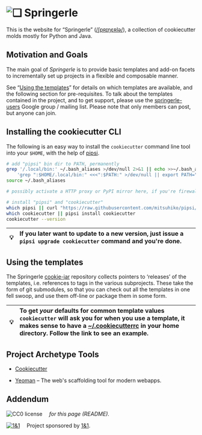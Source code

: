 # ![❏](https://raw.github.com/Springerle/springerle.github.io/master/static/img/logo-64.png) Springerle

This is the website for “Springerle” ([/ʃpʀɪŋɛʀlə/](https://translate.google.com/#de/de/Springerle)),
a collection of cookiecutter molds mostly for Python and Java.

## Motivation and Goals

The main goal of *Springerle* is to provide basic templates and add-on facets to incrementally set up projects in a flexible and composable manner.

See “[Using the templates](#using-the-templates)” for details on which templates are available,
and the following section for pre-requisites.
To talk about the templates contained in the project, and to get support, please use the
[springerle-users](https://groups.google.com/d/forum/springerle-users)
Google group / mailing list. Please note that only members can post, but anyone can join.


## Installing the cookiecutter CLI

The following is an easy way to install the `cookiecutter` command line tool into your `$HOME`,
with the help of [pipsi](https://github.com/mitsuhiko/pipsi).

```sh
# add "pipsi" bin dir to PATH, permanently
grep '/.local/bin:' ~/.bash_aliases >/dev/null 2>&1 || echo >>~/.bash_aliases \
    'grep ":$HOME/.local/bin:" <<<":$PATH:" >/dev/null || export PATH="$HOME/.local/bin:$PATH"'
source ~/.bash_aliases

# possibly activate a HTTP proxy or PyPI mirror here, if you're firewalled

# install "pipsi" and "cookiecutter"
which pipsi || curl "https://raw.githubusercontent.com/mitsuhiko/pipsi/master/get-pipsi.py" | python
which cookiecutter || pipsi install cookiecutter
cookiecutter --version
```
:bulb: | If you later want to update to a new version, just issue a `pipsi upgrade cookiecutter` command and you're done.
---- | :----


## Using the templates

The Springerle [cookie-jar](https://github.com/Springerle/cookie-jar) repository collects pointers
to ‘releases’ of the templates, i.e. references to tags in the various subprojects.
These take the form of git submodules, so that you can check out all the templates in one fell swoop,
and use them off-line or package them in some form.

:bulb: | To get *your* defaults for common template values `cookiecutter` will ask you for when you use a template, it makes sense to have a [~/.cookiecutterrc](https://github.com/jhermann/ruby-slippers/blob/master/home/.cookiecutterrc) in your home directory. Follow the link to see an example.
---- | :----

## Project Archetype Tools

 * [Cookiecutter](https://github.com/audreyr/cookiecutter)

 * [Yeoman](http://yeoman.io/) – The web's scaffolding tool for modern webapps.


## Addendum

![CC0 license](http://img.shields.io/badge/license-CC0-red.svg)  *for this page (README).*

[![1&1](https://raw.githubusercontent.com/1and1/1and1.github.io/master/images/1and1-logo-42.png)](https://github.com/1and1)  Project sponsored by [1&1](https://github.com/1and1).
